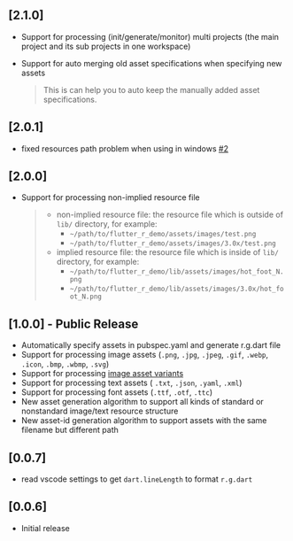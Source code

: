 ## [2.1.0]

- Support for processing (init/generate/monitor) multi projects (the main project and its sub projects in one workspace)

- Support for auto merging old asset specifications when specifying new assets

   > This is can help you to auto keep the manually added asset specifications.

## [2.0.1]

- fixed resources path problem when using in windows [#2](https://github.com/Fly-Mix/flr-vscode-extension/issues/2)

## [2.0.0]

- Support for processing non-implied resource file

  > - non-implied resource file: the resource file which is outside of `lib/` directory, for example:
  >   - `~/path/to/flutter_r_demo/assets/images/test.png`
  >   - `~/path/to/flutter_r_demo/assets/images/3.0x/test.png`
  > - implied resource file: the resource file which is inside of `lib/` directory, for example:
  >   - `~/path/to/flutter_r_demo/lib/assets/images/hot_foot_N.png`
  >   - `~/path/to/flutter_r_demo/lib/assets/images/3.0x/hot_foot_N.png`

## [1.0.0] - Public Release

- Automatically specify assets in pubspec.yaml and generate r.g.dart file
- Support for processing image assets (`.png`, `.jpg`, `.jpeg`, `.gif`, `.webp`, `.icon`, `.bmp`, `.wbmp`, `.svg`)
- Support for processing [image asset variants](https://flutter.dev/docs/development/ui/assets-and-images#asset-variants)
- Support for processing text assets ( `.txt`, `.json`, `.yaml`, `.xml`)
- Support for processing font assets (`.ttf`, `.otf`, `.ttc`)
- New asset generation algorithm to support all kinds of standard or nonstandard image/text resource structure
- New asset-id generation algorithm to support assets with the same filename but different path

## [0.0.7]

- read vscode settings to get `dart.lineLength` to format `r.g.dart`

## [0.0.6]

- Initial release

